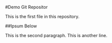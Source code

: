 #Demo Git Repositor

This is the first file in this repository.

##Ipsum Below

This is the second paragraph.
This is another line.
